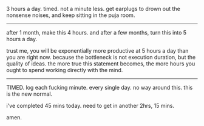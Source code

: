 3 hours a day. timed.
not a minute less.
get earplugs to drown out the nonsense noises, and keep sitting in the puja room.

---

after 1 month, make this 4 hours.
and after a few months, turn this into 5 hours a day.

trust me, you will be exponentially more productive at 5 hours a day than you are right now. because the bottleneck is not execution duration, but the quality of ideas. the more true this statement becomes, the more hours you ought to spend working directly with the mind.

---

TIMED. log each fucking minute. every single day. no way around this. this is the new normal.

i've completed 45 mins today. need to get in another 2hrs, 15 mins.

amen.